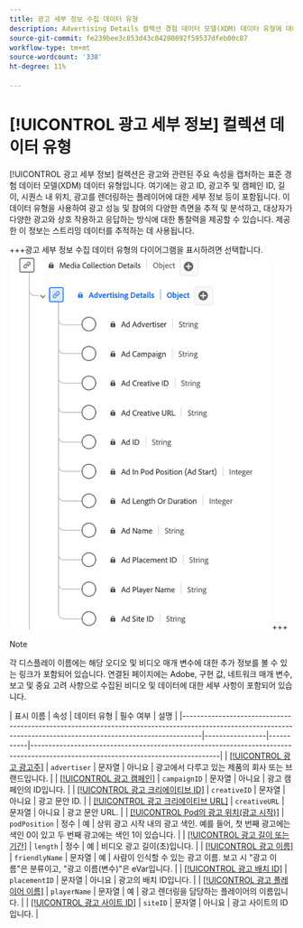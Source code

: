 ```yaml
---
title: 광고 세부 정보 수집 데이터 유형
description: Advertising Details 컬렉션 경험 데이터 모델(XDM) 데이터 유형에 대해 알아봅니다.
source-git-commit: fe239bee3c853d43c04200092f59537dfeb00c87
workflow-type: tm+mt
source-wordcount: '338'
ht-degree: 11%

---
```


# [!UICONTROL 광고 세부 정보] 컬렉션 데이터 유형

[!UICONTROL 광고 세부 정보] 컬렉션은 광고와 관련된 주요 속성을 캡처하는 표준 경험 데이터 모델(XDM) 데이터 유형입니다. 여기에는 광고 ID, 광고주 및 캠페인 ID, 길이, 시퀀스 내 위치, 광고를 렌더링하는 플레이어에 대한 세부 정보 등이 포함됩니다. 이 데이터 유형을 사용하여 광고 성능 및 참여의 다양한 측면을 추적 및 분석하고, 대상자가 다양한 광고와 상호 작용하고 응답하는 방식에 대한 통찰력을 제공할 수 있습니다. 제공한 이 정보는 스트리밍 데이터를 추적하는 데 사용됩니다.

+++광고 세부 정보 수집 데이터 유형의 다이어그램을 표시하려면 선택합니다.
![광고 세부 정보 수집 데이터 유형 다이어그램입니다.](../images/data-types/advertising-details-collection.png)
+++

>[!NOTE]
>
>각 디스플레이 이름에는 해당 오디오 및 비디오 매개 변수에 대한 추가 정보를 볼 수 있는 링크가 포함되어 있습니다. 연결된 페이지에는 Adobe, 구현 값, 네트워크 매개 변수, 보고 및 중요 고려 사항으로 수집된 비디오 및 데이터에 대한 세부 사항이 포함되어 있습니다.

| 표시 이름 | 속성 | 데이터 유형 | 필수 여부 | 설명 |
|-----------------------------------------------------------------------------------------------------------------------------------------------------------------|-----------------|-----------|----------------------------------------------------------------------------------------------------------------------------------|
| [[!UICONTROL 광고 광고주]](https://experienceleague.adobe.com/docs/media-analytics/using/implementation/variables/ad-parameters.html#advertiser) | `advertiser` | 문자열 | 아니요 | 광고에서 다루고 있는 제품의 회사 또는 브랜드입니다. |
| [[!UICONTROL 광고 캠페인]](https://experienceleague.adobe.com/docs/media-analytics/using/implementation/variables/ad-parameters.html#campaign-id) | `campaignID` | 문자열 | 아니요 | 광고 캠페인의 ID입니다. |
| [[!UICONTROL 광고 크리에이티브 ID]](https://experienceleague.adobe.com/docs/media-analytics/using/implementation/variables/ad-parameters.html#creative-id) | `creativeID` | 문자열 | 아니요 | 광고 문안 ID. |
| [[!UICONTROL 광고 크리에이티브 URL]](https://experienceleague.adobe.com/docs/media-analytics/using/implementation/variables/ad-parameters.html#creative-url) | `creativeURL` | 문자열 | 아니요 | 광고 문안 URL. |
| [[!UICONTROL Pod의 광고 위치(광고 시작)]](https://experienceleague.adobe.com/docs/media-analytics/using/implementation/variables/ad-parameters.html#ad-start) | `podPosition` | 정수 | 예 | 상위 광고 시작 내의 광고 색인. 예를 들어, 첫 번째 광고에는 색인 0이 있고 두 번째 광고에는 색인 1이 있습니다. |
| [[!UICONTROL 광고 길이 또는 기간]](https://experienceleague.adobe.com/docs/media-analytics/using/implementation/variables/ad-parameters.html#ad-length) | `length` | 정수 | 예 | 비디오 광고 길이(초)입니다. |
| [[!UICONTROL 광고 이름]](https://experienceleague.adobe.com/docs/media-analytics/using/implementation/variables/ad-parameters.html#ad-name) | `friendlyName` | 문자열 | 예 | 사람이 인식할 수 있는 광고 이름. 보고 시 &quot;광고 이름&quot;은 분류이고, &quot;광고 이름(변수)&quot;은 eVar입니다. |
| [[!UICONTROL 광고 배치 ID]](https://experienceleague.adobe.com/docs/media-analytics/using/implementation/variables/ad-parameters.html#placement-id) | `placementID` | 문자열 | 아니요 | 광고의 배치 ID입니다. |
| [[!UICONTROL 광고 플레이어 이름]](https://experienceleague.adobe.com/docs/media-analytics/using/implementation/variables/ad-parameters.html#ad-player-name) | `playerName` | 문자열 | 예 | 광고 렌더링을 담당하는 플레이어의 이름입니다. |
| [[!UICONTROL 광고 사이트 ID]](https://experienceleague.adobe.com/docs/media-analytics/using/implementation/variables/ad-parameters.html#site-id) | `siteID` | 문자열 | 아니요 | 광고 사이트의 ID입니다. |
